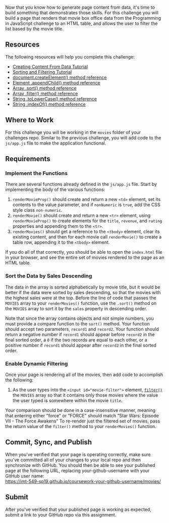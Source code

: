 Now that you know how to generate page content from data, it's time to build something that demonstrates those skills. For this challenge you will build a page that renders that movie box office data from the Programming in JavaScript challenge to an HTML table, and allows the user to filter the list based by the movie title.

## Resources
The following resources will help you complete this challenge:

* [Creating Content From Data Tutorial](https://imt-549-sp19.github.io/coursework/javascript-iteration.html)
* [Sorting and Filtering Tutorial](https://imt-549-sp19.github.io/coursework/javascript-sorting.html)
* [document.createElement() method reference](https://developer.mozilla.org/en-US/docs/Web/API/Document/createElement)
* [Element .appendChild() method reference](https://developer.mozilla.org/en-US/docs/Web/API/Node/appendChild)
* [Array .sort() method reference](https://developer.mozilla.org/en-US/docs/Web/JavaScript/Reference/Global_Objects/Array/sort)
* [Array .filter() method reference](https://developer.mozilla.org/en-US/docs/Web/JavaScript/Reference/Global_Objects/Array/filter)
* [String .toLowerCase() method reference](https://developer.mozilla.org/en-US/docs/Web/JavaScript/Reference/Global_Objects/String/toLowerCase)
* [String .indexOf() method reference](https://developer.mozilla.org/en-US/docs/Web/JavaScript/Reference/Global_Objects/Array/indexOf)

## Where to Work

For this challenge you will be working in the `movies` folder of your challenges repo. Similar to the previous challenge, you will add code to the `js/app.js` file to make the application functional.

## Requirements

### Implement the Functions

There are several functions already defined in the `js/app.js` file. Start by implementing the body of the various functions:

1. `renderMovieProp()` should create and return a new `<td>` element, set its contents to the value parameter, and if `nonNumeric` is `true`, add the CSS style class `non-numeric`.
2. `renderMovie()` should create and return a new `<tr>` element, using `renderMovieProp()` to create elements for the `title`, `revenue`, and `rating` properties and appending them to the `<tr>`.
3. `renderMovies()` should get a reference to the `<tbody>` element, clear its existing content, and then for each movie call `renderMovie()` to create a table row, appending it to the `<tbody>` element.

If you do all of that correctly, you should be able to open the `index.html` file in your browser, and see the entire set of movies rendered to the page as an HTML table.

### Sort the Data by Sales Descending

The data in the array is sorted alphabetically by movie title, but it would be better if the data were sorted by sales descending, so that the movies with the highest sales were at the top. Before the line of code that passes the `MOVIES` array to your `renderMovies()` function, use the `.sort()` method on the `MOVIES` array to sort it by the `sales` property in descending order.

Note that since the array contains objects and not simple numbers, you must provide a compare function to the `sort()` method. Your function should accept two parameters, `record1` and `record2`. Your function should return a negative number if `record1` should appear before `record2` in the final sorted order, a `0` if the two records are equal to each other, or a positive number if `record1` should appear after `record2` in the final sorted order.

### Enable Dynamic Filtering

Once your page is rendering all of the movies, then add code to accomplish the following:

1. As the user types into the `<input id="movie-filter">` element, [`filter()`](https://developer.mozilla.org/en-US/docs/Web/JavaScript/Reference/Global_Objects/Array/filter) the `MOVIES` array so that it contains only those movies where the value the user typed is somewhere within the movie `title`. 

Your comparison should be done in a case-insensitive manner, meaning that entering either "force" or "FORCE" should match "Star Wars: Episode VII - The Force Awakens" To re-render just the filtered set of movies, pass the return value of the `filter()` method to your `renderMovies()` function.

## Commit, Sync, and Publish

When you've verified that your page is operating correctly, make sure you've committed all of your changes to your local repo and then synchronize with GitHub. You should then be able to see your published page at the following URL, replacing your-github-username with your GitHub user name:  
https://imt-549-sp19.github.io/coursework-your-github-username/movies/

## Submit

After you've verified that your published page is working as expected, submit a link to your GitHub repo via this assignment.